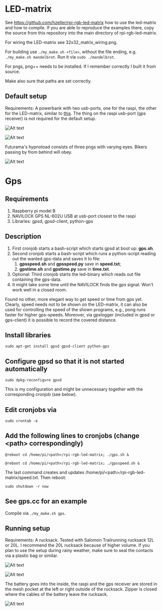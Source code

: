 # LED-matrix
See https://github.com/hzeller/rpi-rgb-led-matrix how to use the led-matrix and how to compile.
If you are able to reproduce the examples there, copy the source from this repository into the
main directory of rpi-rgb-led-matrix.

For wiring the LED-matrix see 32x32_matrix_wiring.png.

For building use `./my_make.sh <file>`, without the file ending, e.g. `./my_make.sh mandelbrot`. Run it via `sudo ./mandelbrot`.

For pngs, png++ needs to be installed. If I remember correctly I built it from source.

Make also sure that paths are set correctly.

## Default setup
Requirements: A powerbank with two usb-ports, one for the raspi, the other for the LED-matrix, similar to [this](https://www.adafruit.com/product/1566).
The thing on the raspi usb-port (gps receiver) is not required for the default setup.

![Alt text](images/setup.on.back.jpg?raw=true "Setup") 

![Alt text](images/setup.on.front.jpg?raw=true "Setup turned on")

Futurama's hypnotoad consists of three pngs with varying eyes. Bikers passing by from behind will obey.

![Alt text](images/hypnotoad.jpg?raw=true "Hypnotoad with speed")

# Gps
## Requirements
1. Raspberry pi model B
2. NAVILOCK GPS NL-602U USB at usb-port closest to the raspi
3. Libraries: gpsd, gpsd-client, python-gps

## Description
1. First cronjob starts a bash-script which starts gpsd at boot up: **gps.sh**.
2. Second cronjob starts a bash-script which runs a python-script readíng out the wanted gps-data and saves it to file:
   1. **gpsspeed.sh** and **gpsspeed.py** save in **speed.txt**;
   2. **gpstime.sh** and **gpstime.py** save in **time.txt**.
3. Optional: Third cronjob starts the led-binary which reads out file containing the gps-data.
4. It might take some time until the NAVILOCK finds the gps signal. Won't work well in a closed room.

Found no other, more elegant way to get speed or time from gps yet. Clearly, speed needs not to be shown on the LED-matrix,
it can also be used for controlling the speed of the shown programs, e.g., pong runs faster for higher gps-speeds. Moreover,
via gpxlogger (included in gpsd or gps-client) it is possible to record the covered distance.

## Install libraries
`sudo apt-get install gpsd gpsd-client python-gps`

## Configure gpsd so that it is not started automatically
`sudo dpkg-reconfigure gpsd`

This is my configuration and might be unnecessary together with the corresponding cronjob (see below).

## Edit cronjobs via
`sudo crontab -e`

## Add the following lines to cronjobs (change &lt;path&gt; correspondingly)
`@reboot cd /home/pi/<path>/rpi-rgb-led-matrix; ./gps.sh &`

`@reboot cd /home/pi/<path>/rpi-rgb-led-matrix; ./gpsspeed.sh &`

The last command creates and updates /home/pi/&lt;path&gt;/rpi-rgb-led-matrix/speed.txt. Then reboot:

`sudo shutdown -r now`

## See gps.cc for an example
Compile via `./my_make.sh gps`.

## Running setup
Requirements: A rucksack. Tested with Salomon Trailrunning rucksack 12L or 20L. I recommend the 20L rucksack
because of higher volume. If you plan to use the setup during rainy weather, make sure to seal the contacts
via a plastic bag or similar.

![Alt text](images/setup.off.rucksack.outside.jpg?raw=true "Running setup (outside)")

![Alt text](images/setup.off.rucksack.inside.jpg?raw=true "Running setup (inside)")

The battery goes into the inside, the raspi and the gps receiver are stored in the mesh pocket at the left or right
outside of the rucksack. Zipper is closed where the cables of the battery leave the rucksack.

![Alt text](images/setup.on.rucksack.jpg?raw=true "Running setup turned on")
